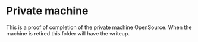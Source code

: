 # Private machine
This is a proof of completion of the private machine OpenSource. When the machine is retired this folder will have the writeup.
